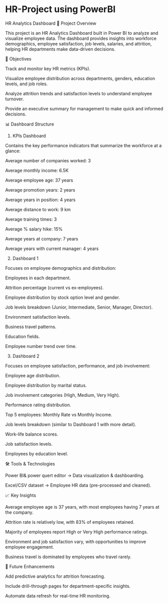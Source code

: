 # HR-Project using PowerBI

HR Analytics Dashboard
📌 Project Overview

This project is an HR Analytics Dashboard built in Power BI to analyze and visualize employee data.
The dashboard provides insights into workforce demographics, employee satisfaction, job levels, salaries, and attrition, helping HR departments make data-driven decisions.

🎯 Objectives

Track and monitor key HR metrics (KPIs).

Visualize employee distribution across departments, genders, education levels, and job roles.

Analyze attrition trends and satisfaction levels to understand employee turnover.

Provide an executive summary for management to make quick and informed decisions.

📊 Dashboard Structure
1. KPIs Dashboard

Contains the key performance indicators that summarize the workforce at a glance:

Average number of companies worked: 3

Average monthly income: 6.5K

Average employee age: 37 years

Average promotion years: 2 years

Average years in position: 4 years

Average distance to work: 9 km

Average training times: 3

Average % salary hike: 15%

Average years at company: 7 years

Average years with current manager: 4 years

2. Dashboard 1

Focuses on employee demographics and distribution:

Employees in each department.

Attrition percentage (current vs ex-employees).

Employee distribution by stock option level and gender.

Job levels breakdown (Junior, Intermediate, Senior, Manager, Director).

Environment satisfaction levels.

Business travel patterns.

Education fields.

Employee number trend over time.

3. Dashboard 2

Focuses on employee satisfaction, performance, and job involvement:

Employee age distribution.

Employee distribution by marital status.

Job involvement categories (High, Medium, Very High).

Performance rating distribution.

Top 5 employees: Monthly Rate vs Monthly Income.

Job levels breakdown (similar to Dashboard 1 with more detail).

Work-life balance scores.

Job satisfaction levels.

Employees by education level.

🛠️ Tools & Technologies

Power BI& power quert editor → Data visualization & dashboarding.

Excel/CSV dataset → Employee HR data (pre-processed and cleaned).

📈 Key Insights

Average employee age is 37 years, with most employees having 7 years at the company.

Attrition rate is relatively low, with 83% of employees retained.

Majority of employees report High or Very High performance ratings.

Environment and job satisfaction vary, with opportunities to improve employee engagement.

Business travel is dominated by employees who travel rarely.



📌 Future Enhancements

Add predictive analytics for attrition forecasting.

Include drill-through pages for department-specific insights.

Automate data refresh for real-time HR monitoring.
